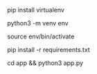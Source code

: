 pip install virtualenv


python3 -m venv env


source env/bin/activate


pip install -r requirements.txt


cd app && python3 app.py
